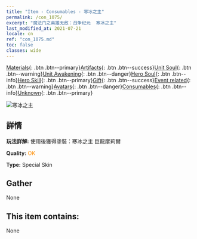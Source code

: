 ```yaml
---
title: "Item - Consumables - 寒冰之主"
permalink: /con_1075/
excerpt: "魔法门之英雄无敌：战争纪元  寒冰之主"
last_modified_at: 2021-07-21
locale: cn
ref: "con_1075.md"
toc: false
classes: wide
---
```

 [Materials](/ItemsCN/){: .btn .btn--primary}[Artifacts](/ItemsCN/Artifacts/){: .btn .btn--success}[Unit Soul](/ItemsCN/UnitSoul/){: .btn .btn--warning}[Unit Awakening](/ItemsCN/UnitAwakening/){: .btn .btn--danger}[Hero Soul](/ItemsCN/HeroSoul/){: .btn .btn--info}[Hero Skill](/ItemsCN/HeroSkill/){: .btn .btn--primary}[Gift](/ItemsCN/Gift/){: .btn .btn--success}[Event related](/ItemsCN/Events/){: .btn .btn--warning}[Avatars](/ItemsCN/Avatars/){: .btn .btn--danger}[Consumables](/ItemsCN/Consumables/){: .btn .btn--info}[Unknown](/ItemsCN/Unknown/){: .btn .btn--primary}

 ![寒冰之主](/images/h/h_MutareDrake7.jpg)

## 詳情
 **玩法詳解:** 使用後獲得塗裝：寒冰之主 巨龍摩莉爾

 **Quality:** <span style="color: #FF8C00">OK</span>

 **Type:** Special Skin

## Gather

  None

## This item contains:

  None

